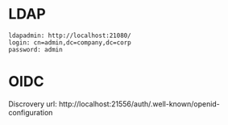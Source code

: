 # LDAP

```
ldapadmin: http://localhost:21080/
login: cn=admin,dc=company,dc=corp
password: admin
```


# OIDC
Discrovery url: http://localhost:21556/auth/.well-known/openid-configuration
